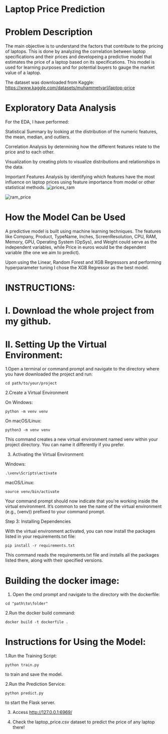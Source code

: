 # Laptop Price Prediction


# Problem Description

The main objective is to understand the factors that contribute to the pricing of laptops. This is done by analyzing the correlation between laptop specifications and their prices and developeing a predictive model that estimates the price of a laptop based on its specifications. This model is used for learning purposes and for potential buyers to gauge the market value of a laptop.

The dataset was downloaded from Kaggle: https://www.kaggle.com/datasets/muhammetvarl/laptop-price



# Exploratory Data Analysis

For the EDA, I have performed:

Statistical Summary by looking at the distribution of the numeric features, the mean, median, and outliers.

Correlation Analysis by determining how the different features relate to the price and to each other.

Visualization by creating plots to visualize distributions and relationships in the data.

Important Features Analysis by identifying which features have the most influence on laptop prices using feature importance from model or other statistical methods.
![prices_ram](https://github.com/AlexThePy/Laptop_Price_Prediction/assets/106477870/1deff6dd-f9b7-40a6-b21c-63af934d1ae1)

![ram_price](https://github.com/AlexThePy/Laptop_Price_Prediction/assets/106477870/a21f062f-c7d3-462a-ac02-11987b84ff7e)


# How the Model Can be Used
A predictive model is built using machine learning techniques. The features like Company, Product, TypeName, Inches, ScreenResolution, CPU, RAM, Memory, GPU, Operating System (OpSys), and Weight could serve as the independent variables, while Price in euros would be the dependent variable (the one we aim to predict).

Upon using the Linear, Random Forest and XGB Regressors and performing hyperparameter tuning I chose the XGB Regressor as the best model.

# INSTRUCTIONS:

# I. Download the whole project from my github.


# II. Setting Up the Virtual Environment:

1.Open a terminal or command prompt and navigate to the directory where you have downloaded the project and run:

```
cd path/to/your/project
```

2.Create a Virtual Environment

On Windows:

```
python -m venv venv
```

On macOS/Linux:

```
python3 -m venv venv
```

This command creates a new virtual environment named venv within your project directory. You can name it differently if you prefer.


3. Activating the Virtual Environment:

Windows:

```
.\venv\Scripts\activate
```

macOS/Linux:

```
source venv/bin/activate
```

Your command prompt should now indicate that you're working inside the virtual environment. It’s common to see the name of the virtual environment (e.g., (venv)) prefixed to your command prompt.

Step 3: Installing Dependencies

With the virtual environment activated, you can now install the packages listed in your requirements.txt file:

```
pip install -r requirements.txt
```

This command reads the requirements.txt file and installs all the packages listed there, along with their specified versions.


# Building the docker image:

1. Open the cmd prompt and navigate to the directory with the dockerfile:

```
cd "path\to\folder"
```

2.Run the docker build command:

```
docker build -t dockerfile .
```

# Instructions for Using the Model:
1.Run the Training Script: 
```
python train.py 
```
to train and save the model.

2.Run the Prediction Service:
```
python predict.py
```
to start the Flask server.

3. Access http://127.0.0.1:6969/

4. Check the laptop_price.csv dataset to predict the price of any laptop there!

